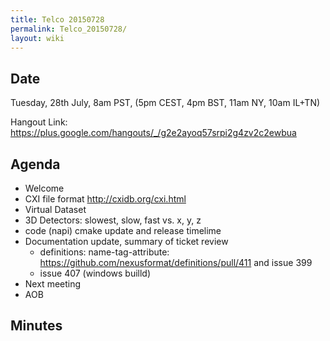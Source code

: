 ```yaml
---
title: Telco 20150728
permalink: Telco_20150728/
layout: wiki
---
```


Date
----

Tuesday, 28th July, 8am PST, (5pm CEST, 4pm BST, 11am NY, 10am IL+TN)

Hangout Link:
<https://plus.google.com/hangouts/_/g2e2ayoq57srpi2g4zv2c2ewbua>

Agenda
------

-   Welcome
-   CXI file format <http://cxidb.org/cxi.html>
-   Virtual Dataset
-   3D Detectors: slowest, slow, fast vs. x, y, z
-   code (napi) cmake update and release timelime
-   Documentation update, summary of ticket review
    -   definitions: name-tag-attribute:
        <https://github.com/nexusformat/definitions/pull/411> and issue
        399
    -   issue 407 (windows builld)
-   Next meeting
-   AOB

Minutes
-------
